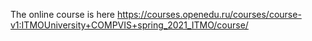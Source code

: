 The online course is here https://courses.openedu.ru/courses/course-v1:ITMOUniversity+COMPVIS+spring_2021_ITMO/course/
